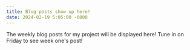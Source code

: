 ```yaml
---
title: Blog posts show up here!
date: 2024-02-19 5:05:00 -0800
---
```


The weekly blog posts for my project will be displayed here! Tune in on Friday to see week one's post!